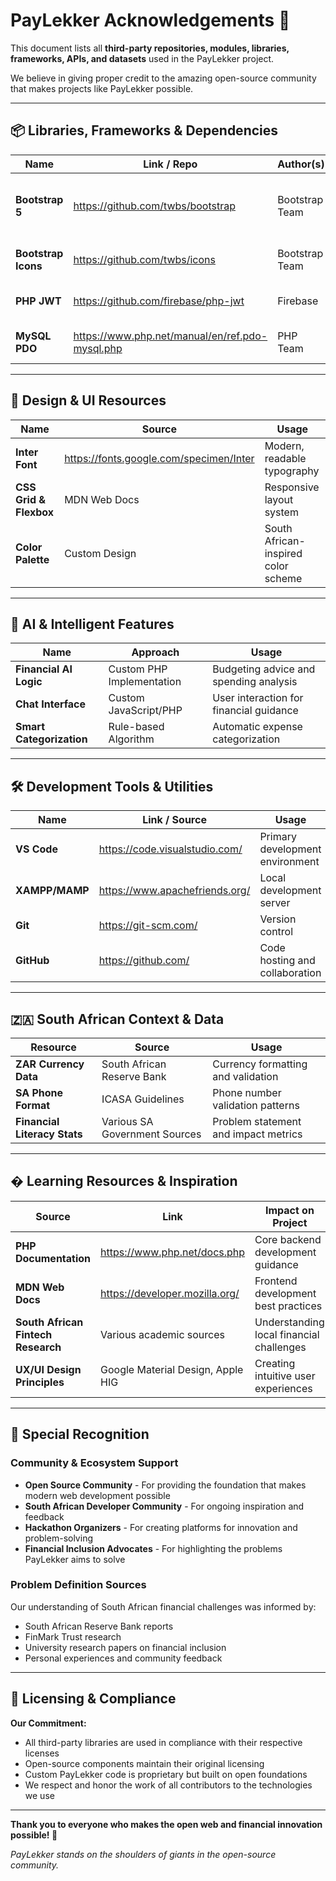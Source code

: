# PayLekker Acknowledgements 🙏

This document lists all **third-party repositories, modules, libraries, frameworks, APIs, and datasets** used in the PayLekker project.

We believe in giving proper credit to the amazing open-source community that makes projects like PayLekker possible.

---

## 📦 Libraries, Frameworks & Dependencies

| Name                 | Link / Repo                                           | Author(s)       | Usage                  |
|----------------------|-------------------------------------------------------|-----------------|------------------------|
| **Bootstrap 5**      | https://github.com/twbs/bootstrap                     | Bootstrap Team  | CSS framework and responsive design |
| **Bootstrap Icons**  | https://github.com/twbs/icons                         | Bootstrap Team  | Icon library for UI elements |
| **PHP JWT**          | https://github.com/firebase/php-jwt                   | Firebase        | JSON Web Token authentication |
| **MySQL PDO**        | https://www.php.net/manual/en/ref.pdo-mysql.php      | PHP Team        | Database connectivity and security |

---

## 🎨 Design & UI Resources

| Name          | Source                              | Usage                             |
|---------------|-------------------------------------|-----------------------------------|
| **Inter Font** | https://fonts.google.com/specimen/Inter | Modern, readable typography |
| **CSS Grid & Flexbox** | MDN Web Docs | Responsive layout system |
| **Color Palette** | Custom Design | South African-inspired color scheme |

---

## 🧠 AI & Intelligent Features

| Name          | Approach                        | Usage                             |
|---------------|---------------------------------|-----------------------------------|
| **Financial AI Logic** | Custom PHP Implementation | Budgeting advice and spending analysis |
| **Chat Interface** | Custom JavaScript/PHP | User interaction for financial guidance |
| **Smart Categorization** | Rule-based Algorithm | Automatic expense categorization |

---

## 🛠️ Development Tools & Utilities

| Name                 | Link / Source                                         | Usage                  |
|----------------------|-------------------------------------------------------|------------------------|
| **VS Code**          | https://code.visualstudio.com/                       | Primary development environment |
| **XAMPP/MAMP**       | https://www.apachefriends.org/                       | Local development server |
| **Git**              | https://git-scm.com/                                  | Version control |
| **GitHub**           | https://github.com/                                   | Code hosting and collaboration |

---

## 🇿🇦 South African Context & Data

| Resource          | Source                              | Usage                             |
|-------------------|-------------------------------------|-----------------------------------|
| **ZAR Currency Data** | South African Reserve Bank | Currency formatting and validation |
| **SA Phone Format** | ICASA Guidelines | Phone number validation patterns |
| **Financial Literacy Stats** | Various SA Government Sources | Problem statement and impact metrics |

---

## � Learning Resources & Inspiration

| Source          | Link                                | Impact on Project                             |
|-----------------|-------------------------------------|-----------------------------------------------|
| **PHP Documentation** | https://www.php.net/docs.php | Core backend development guidance |
| **MDN Web Docs** | https://developer.mozilla.org/ | Frontend development best practices |
| **South African Fintech Research** | Various academic sources | Understanding local financial challenges |
| **UX/UI Design Principles** | Google Material Design, Apple HIG | Creating intuitive user experiences |

---

## 🎯 Special Recognition

### **Community & Ecosystem Support**
- **Open Source Community** - For providing the foundation that makes modern web development possible
- **South African Developer Community** - For ongoing inspiration and feedback
- **Hackathon Organizers** - For creating platforms for innovation and problem-solving
- **Financial Inclusion Advocates** - For highlighting the problems PayLekker aims to solve

### **Problem Definition Sources**
Our understanding of South African financial challenges was informed by:
- South African Reserve Bank reports
- FinMark Trust research
- University research papers on financial inclusion
- Personal experiences and community feedback

---

## 📜 Licensing & Compliance

**Our Commitment:**
- All third-party libraries are used in compliance with their respective licenses
- Open-source components maintain their original licensing
- Custom PayLekker code is proprietary but built on open foundations
- We respect and honor the work of all contributors to the technologies we use

---

**Thank you to everyone who makes the open web and financial innovation possible! 🙌**

*PayLekker stands on the shoulders of giants in the open-source community.*
